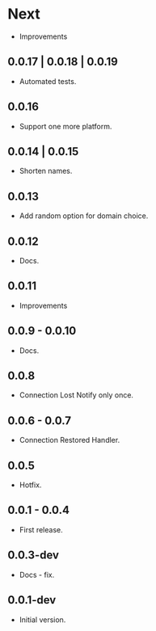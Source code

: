 # Next

* Improvements

## 0.0.17 | 0.0.18 | 0.0.19

* Automated tests.

## 0.0.16

* Support one more platform.

## 0.0.14 | 0.0.15

* Shorten names.

## 0.0.13

* Add random option for domain choice.

## 0.0.12

* Docs.

## 0.0.11

* Improvements

## 0.0.9 - 0.0.10

* Docs.

## 0.0.8

* Connection Lost Notify only once.

## 0.0.6 - 0.0.7

* Connection Restored Handler.

## 0.0.5

* Hotfix.

## 0.0.1 - 0.0.4

* First release.

## 0.0.3-dev

* Docs - fix.

## 0.0.1-dev

* Initial version.
